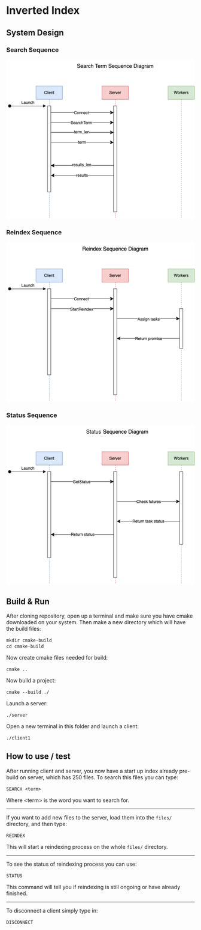 # Inverted Index

## System Design
### Search Sequence
![](assets/sequence_search.png)

### Reindex Sequence
![](assets/sequence_reindex.png)

### Status Sequence
![](assets/sequence_status.png)

## Build & Run
After cloning repository, open up a terminal and make sure you have cmake downloaded on your system. Then make a new directory which will have the build files:
    
    mkdir cmake-build
    cd cmake-build

Now create cmake files needed for build:

    cmake ..

Now build a project:

    cmake --build ./

Launch a server:

    ./server

Open a new terminal in this folder and launch a client:

    ./client1


## How to use / test
After running client and server, you now have a start up index already pre-build on server, which has 250 files. To search this files you can type:

    SEARCH <term>

Where \<term> is the word you want to search for.

---

If you want to add new files to the server, load them into the `files/` directory, and then type:

    REINDEX

This will start a reindexing process on the whole `files/` directory.

---

To see the status of reindexing process you can use:

    STATUS

This command will tell you if reindexing is still ongoing or have already finished.

---

To disconnect a client simply type in:

    DISCONNECT
